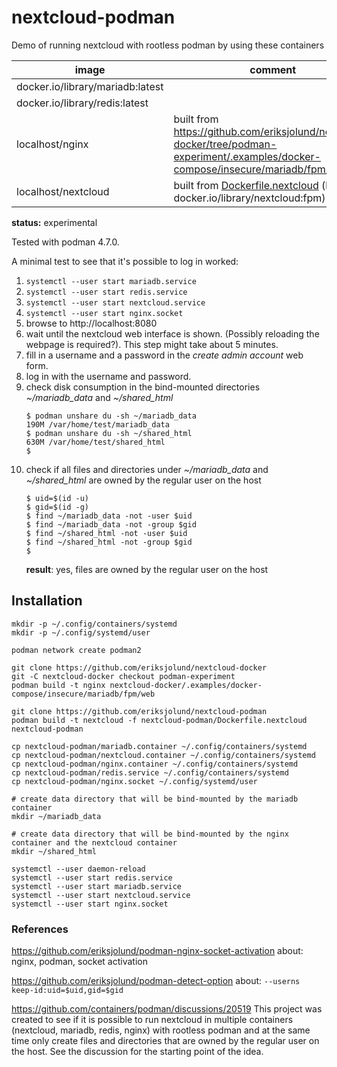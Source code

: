 # nextcloud-podman

Demo of running nextcloud with rootless podman by using these containers

| image | comment |
| --    | --      |
| docker.io/library/mariadb:latest | |
| docker.io/library/redis:latest | |
| localhost/nginx | built from https://github.com/eriksjolund/nextcloud-docker/tree/podman-experiment/.examples/docker-compose/insecure/mariadb/fpm/web |
| localhost/nextcloud | built from [Dockerfile.nextcloud](Dockerfile.nextcloud) (based on docker.io/library/nextcloud:fpm) |

__status:__ experimental

Tested with podman 4.7.0.

A minimal test to see that it's possible to log in worked:

1. `systemctl --user start mariadb.service`
2. `systemctl --user start redis.service`
3. `systemctl --user start nextcloud.service`
4. `systemctl --user start nginx.socket`
5. browse to http://localhost:8080
6. wait until the nextcloud web interface is shown. (Possibly reloading the webpage is required?). This step might take about 5 minutes.
7. fill in a username and a password in the _create admin account_ web form.
8. log in with the username and password.
9. check disk consumption in the bind-mounted directories _~/mariadb_data_ and _~/shared_html_
   ```
   $ podman unshare du -sh ~/mariadb_data
   190M	/var/home/test/mariadb_data
   $ podman unshare du -sh ~/shared_html
   630M	/var/home/test/shared_html
   $
   ```
10. check if all files and directories under _~/mariadb_data_ and _~/shared_html_ are owned by the regular user on the host
    ```
    $ uid=$(id -u)
    $ gid=$(id -g)
    $ find ~/mariadb_data -not -user $uid
    $ find ~/mariadb_data -not -group $gid
    $ find ~/shared_html -not -user $uid
    $ find ~/shared_html -not -group $gid
    $
    ```
    __result__: yes, files are owned by the regular user on the host

## Installation

```
mkdir -p ~/.config/containers/systemd
mkdir -p ~/.config/systemd/user

podman network create podman2

git clone https://github.com/eriksjolund/nextcloud-docker
git -C nextcloud-docker checkout podman-experiment
podman build -t nginx nextcloud-docker/.examples/docker-compose/insecure/mariadb/fpm/web

git clone https://github.com/eriksjolund/nextcloud-podman
podman build -t nextcloud -f nextcloud-podman/Dockerfile.nextcloud nextcloud-podman

cp nextcloud-podman/mariadb.container ~/.config/containers/systemd
cp nextcloud-podman/nextcloud.container ~/.config/containers/systemd
cp nextcloud-podman/nginx.container ~/.config/containers/systemd
cp nextcloud-podman/redis.service ~/.config/containers/systemd
cp nextcloud-podman/nginx.socket ~/.config/systemd/user

# create data directory that will be bind-mounted by the mariadb container
mkdir ~/mariadb_data

# create data directory that will be bind-mounted by the nginx container and the nextcloud container
mkdir ~/shared_html

systemctl --user daemon-reload
systemctl --user start redis.service
systemctl --user start mariadb.service
systemctl --user start nextcloud.service
systemctl --user start nginx.socket
```

### References

https://github.com/eriksjolund/podman-nginx-socket-activation
about: nginx, podman, socket activation

https://github.com/eriksjolund/podman-detect-option
about: `--userns keep-id:uid=$uid,gid=$gid`

https://github.com/containers/podman/discussions/20519
This project was created to see if it is possible to run nextcloud in multiple containers (nextcloud, mariadb, redis, nginx) with rootless podman and at the same
time only create files and directories that are owned by the regular user on the host. See the discussion for the starting point of the idea.
